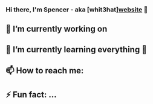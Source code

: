 ### Hi there, I'm Spencer - aka [whit3hat][website](http://spencerwood.codes) 👋


## 🔭 I’m currently working on 

## 🌱 I’m currently learning everything 🤪

## 📫 How to reach me: 

## ⚡ Fun fact: ...
<!--
**whit3hat/whit3hat** is a ✨ _special_ ✨ repository because its `README.md` (this file) appears on your GitHub profile.

Here are some ideas to get you started:

- 🔭 I’m currently working on ...
- 
- 👯 I’m looking to collaborate on ...
- 🤔 I’m looking for help with ...
- 💬 Ask me about ...
- 
- 😄 Pronouns: ...
- 
-->
